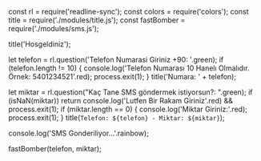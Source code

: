 const rl = require('readline-sync');
const colors = require('colors');
const title = require('./modules/title.js');
const fastBomber = require('./modules/sms.js');

title('Hosgeldiniz');

let telefon = rl.question('Telefon Numarasi Giriniz +90: '.green);
if (telefon.length != 10) {
  console.log('Telefon Numarası 10 Hanelı Olmalıdır. Örnek: 5401234521'.red);
  process.exit(1);
}
title('Numara: ' + telefon);

let miktar = rl.question("Kaç Tane SMS göndermek istiyorsun?: ".green);
if (isNaN(miktar)) return console.log('Lutfen Bir Rakam Giriniz'.red) && process.exit(1);
if (miktar.length == 0) {
  console.log('Miktar Giriniz:'.red);
  process.exit(1);
}
title(`Telefon: ${telefon} - Miktar: ${miktar}`);

console.log('SMS Gonderiliyor...'.rainbow);

fastBomber(telefon, miktar);
